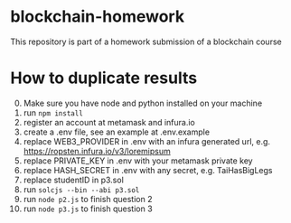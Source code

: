 # blockchain-homework
This repository is part of a homework submission of a blockchain course

# How to duplicate results
0. Make sure you have node and python installed on your machine
1. run ```npm install```
2. register an account at metamask and infura.io
3. create a .env file, see an example at .env.example
3. replace WEB3_PROVIDER in .env with an infura generated url, e.g. https://ropsten.infura.io/v3/loremipsum
4. replace PRIVATE_KEY in .env with your metamask private key
5. replace HASH_SECRET in .env with any secret, e.g. TaiHasBigLegs
6. replace studentID in p3.sol
7. run ```solcjs --bin --abi p3.sol```
8. run ```node p2.js``` to finish question 2
9. run ```node p3.js``` to finish question 3
